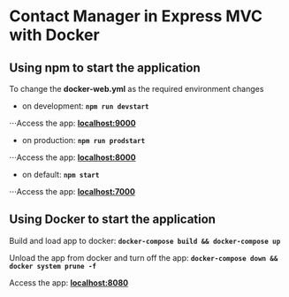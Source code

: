 # Contact Manager in Express MVC with Docker

## Using npm to start the application

To change the **docker-web.yml** as the required environment changes

* on development: **`npm run devstart`**

⋅⋅⋅Access the app: **<a href="http://localhost:9000" target="_blank">localhost:9000</a>**

* on production: **`npm run prodstart`**

⋅⋅⋅Access the app: **<a href="http://localhost:8000" target="_blank">localhost:8000</a>**

* on default: **`npm start`**

⋅⋅⋅Access the app: **<a href="http://localhost:7000" target="_blank">localhost:7000</a>**

## Using Docker to start the application

Build and load app to docker: **`docker-compose build && docker-compose up`**

Unload the app from docker and turn off the app: **`docker-compose down && docker system prune -f`**

Access the app: **<a href="http://localhost:8080" target="_blank">localhost:8080</a>**
